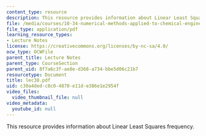 ```yaml
---
content_type: resource
description: This resource provides information about Linear Least Squares frequency.
file: /media/courses/10-34-numerical-methods-applied-to-chemical-engineering-fall-2005/c30a4dedc8c04870e11de386e1e2954f_lec38.pdf
file_type: application/pdf
learning_resource_types:
- Lecture Notes
license: https://creativecommons.org/licenses/by-nc-sa/4.0/
ocw_type: OCWFile
parent_title: Lecture Notes
parent_type: CourseSection
parent_uid: 8f7a6c3f-ae8e-d368-a734-bbe5d06c21b7
resourcetype: Document
title: lec38.pdf
uid: c30a4ded-c8c0-4870-e11d-e386e1e2954f
video_files:
  video_thumbnail_file: null
video_metadata:
  youtube_id: null
---
```

This resource provides information about Linear Least Squares frequency.